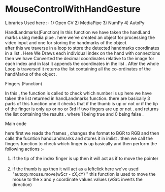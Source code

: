 # MouseControlWithHandGesture
Libraries Used here :-
             1) Open CV
             2) MediaPipe
             3) NumPy 
             4) AutoPy

HandLandmarks(Function)
In this function we have taken the handLand marks using media pipe . here we've created an object for processing the video input and one for storing the handmarks of the object.  
after this we traverse in a loop to store the detected handmarks coordinates in a list . Here We Draws each individual index on the hand with 
connections then we have Converted the decimal coordinates relative to the image for each index and in last it appends the coordinates in the list .
After the whole Loop is traversed it returns the list containing all the co-ordinates of the handMarks of the object . 

Fingers (Function)

In this , the function is called to check which number is up here we have taken the list returned in handLandmarks function.  there are basically 3 parts of this function one it checks that if the thumb is up or not or if the tip of the finger is only up or no or 3rd if two fingers are up or not . and returns the list containing the results . where 1 being true and 0 being false .

Main code 

here first we reads the frames , changes the format to BGR to RGB and then calls the fucntion handLandmarks and stores it in imlist . then we call the fingers function to check which finger is up basically and then perform the following actions :-
1) if  the tip of the index finger is up then it will act as if to move the pointer . 
2) if the thumb is up then it will act as a leftclick
here we've used  "autopy.mouse.move(wScr - cX,cY) " this function is used to move the mouse to the x and y coordinate values values (wSrc inverts the direction)
